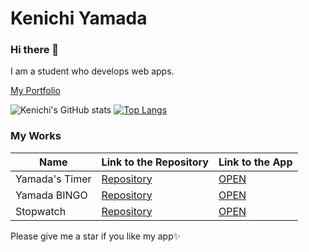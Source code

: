 # Kenichi Yamada
### Hi there 👋
I am a student who develops web apps. 

[My Portfolio](https://r-40021.github.io/)

![Kenichi's GitHub stats](https://github-readme-stats.vercel.app/api?username=r-40021&show_icons=true) 
[![Top Langs](https://github-readme-stats.vercel.app/api/top-langs/?username=r-40021)](https://github.com/anuraghazra/github-readme-stats)
### My Works
| Name | Link to the Repository | Link to the App |
| ---- | ---- | ---- |
| Yamada's Timer | [Repository](https://github.com/r-40021/countdown-timer) | [OPEN](https://r-40021.github.io/countdown-timer/) |
| Yamada BINGO | [Repository](https://github.com/r-40021/bingo) | [OPEN](https://r-40021.github.io/bingo/) |
| Stopwatch | [Repository](https://github.com/r-40021/stopwatch) | [OPEN](https://r-40021.github.io/stopwatch/) |

Please give me a star if you like my app✨
